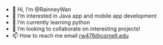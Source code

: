 - 👋 Hi, I’m @RainneyWan
- 👀 I’m interested in Java app and mobile app development
- 🌱 I’m currently learning python
- 💞️ I’m looking to collaborate on interesting projects!
- 📫 How to reach me email rw476@cornell.edu

<!---
RainneyWan/RainneyWan is a ✨ special ✨ repository because its `README.md` (this file) appears on your GitHub profile.
You can click the Preview link to take a look at your changes.
--->

